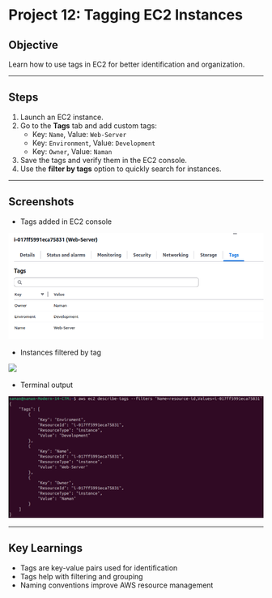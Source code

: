# Project 12: Tagging EC2 Instances

## Objective
Learn how to use tags in EC2 for better identification and organization.

---

## Steps
1. Launch an EC2 instance.
2. Go to the **Tags** tab and add custom tags:
   - Key: `Name`, Value: `Web-Server`
   - Key: `Environment`, Value: `Development`
   - Key: `Owner`, Value: `Naman`
3. Save the tags and verify them in the EC2 console.
4. Use the **filter by tags** option to quickly search for instances.


---

## Screenshots
- Tags added in EC2 console

![](./AWS-EC2-Tagging/Screenshots/Tags-Added.png)

- Instances filtered by tag

![](./AWS-EC2-Tagging/Screenshots/Filter-By-Added.png)

- Terminal output

![](./AWS-EC2-Tagging/Screenshots/Terminal-Output.png)


---

## Key Learnings
- Tags are key-value pairs used for identification
- Tags help with filtering and grouping
- Naming conventions improve AWS resource management
